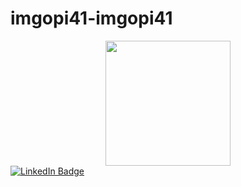 # imgopi41-imgopi41

<div id="header" align="center">
  <img src= "https://media.giphy.com/media/YDWBD5MiyRfOSgHG3v/giphy.gif" width="200"/>
 </div>
  
  
  <div id="Badges">
  <a href="https://www.linkedin.com/in/gopinath-pathakala-a5398a205/">
  <img src = "https://img.shields.io/badge/LinkedIn-blue?logo=linkedin&logoColor=white&style=for-the-badge" alt="LinkedIn Badge"/>
  </a>
  </div>
